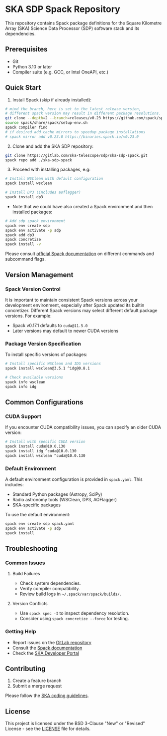 # SKA SDP Spack Repository

This repository contains Spack package definitions for the Square Kilometre Array (SKA) Science Data Processor (SDP) software stack and its dependencies.

## Prerequisites

- Git
- Python 3.10 or later
- Compiler suite (e.g. GCC, or Intel OneAPI, etc.)

## Quick Start

1. Install Spack (skip if already installed):
```bash
# mind the branch, here is set to the latest release version,
# different spack version may result in different package resolutions.
git clone --depth=2 --branch=releases/v0.23 https://github.com/spack/spack.git
source spack/share/spack/setup-env.sh
spack compiler find
# if desired add cache mirrors to speedup package installations
# spack mirror add v0.23.0 https://binaries.spack.io/v0.23.0
```

2. Clone and add the SKA SDP repository:
```bash
git clone https://gitlab.com/ska-telescope/sdp/ska-sdp-spack.git
spack repo add ./ska-sdp-spack
```

3. Proceed with installing packages, e.g:
```bash
# Install WSClean with default configuration
spack install wsclean

# Install DP3 (includes aoflagger)
spack install dp3
```

- Note that we could have also created a Spack environment and then installed packages:
```bash
# Add sdp spack environment
spack env create sdp
spack env activate -p sdp
spack add dp3 
spack concretize 
spack install -v
```

Please consult [official Spack documentation](https://spack.readthedocs.io/en/latest/features.html) 
on different commands and subcommand flags.

## Version Management

### Spack Version Control
It is important to maintain consistent Spack versions across your development environment, 
especially after Spack updated its builtin concretizer. Different Spack versions may select 
different default package versions. For example:
- Spack v0.17.1 defaults to `cuda@11.5.0`
- Later versions may default to newer CUDA versions

### Package Version Specification

To install specific versions of packages:
```bash
# Install specific WSClean and IDG versions
spack install wsclean@3.5.1 ^idg@0.8.1

# Check available versions
spack info wsclean
spack info idg
```

## Common Configurations

### CUDA Support
If you encounter CUDA compatibility issues, you can specify an older CUDA version:
```bash
# Install with specific CUDA version
spack install cuda@10.0.130
spack install idg ^cuda@10.0.130
spack install wsclean ^cuda@10.0.130
```

### Default Environment
A default environment configuration is provided in `spack.yaml`. This includes:
- Standard Python packages (Astropy, SciPy)
- Radio astronomy tools (WSClean, DP3, AOFlagger)
- SKA-specific packages

To use the default environment:
```bash
spack env create sdp spack.yaml
spack env activate -p sdp
spack install
```

## Troubleshooting

### Common Issues

1. Build Failures
   - Check system dependencies.
   - Verify compiler compatibility.
   - Review build logs in `~/.spack/var/spack/builds/`.

2. Version Conflicts
   - Use `spack spec -I` to inspect dependency resolution.
   - Consider using `spack concretize --force` for testing.

### Getting Help

- Report issues on the [GitLab repository](https://gitlab.com/ska-telescope/sdp/ska-sdp-spack/-/issues)
- Consult the [Spack documentation](https://spack.readthedocs.io/)
- Check the [SKA Developer Portal](https://developer.skao.int)

## Contributing

1. Create a feature branch
2. Submit a merge request

Please follow the [SKA coding guidelines](https://developer.skao.int/en/latest/tools/codeguides.html).

## License

This project is licensed under the BSD 3-Clause "New" or "Revised" License - see the [LICENSE](LICENSE) file for details.
